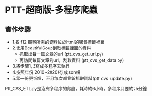 # PTT-超商版-多程序爬蟲

## 實作步驟

* 1.按 f12 觀察所需的資料位於html的哪個標籤裡面
* 2.使用BeautifulSoup刮取標籤裡面的資料
  * 抓取出每一篇文章的url (ptt_cvs_get_url.py)
  * 再訪問每篇文章的url，刮取資料 (ptt_cvs_get_data.py)
* 3.將步驟1, 2寫成多程序去執行
* 4.按照年份(2010~2020)存成json檔
* 5.寫一份更新檔，不用每次都重新抓取資料(ptt_cvs_update.py)

Ptt_CVS_ETL.py是沒有多程序的爬蟲，耗時約6小時，多程序只要約25分鐘
